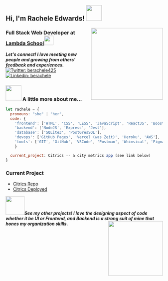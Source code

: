 <h2> Hi, I'm Rachele Edwards! <img src="https://media.giphy.com/media/keySJvblcwvZU0ssQ2/giphy.gif" width="50"></h2>
<img align='right' src="https://media.giphy.com/media/Z9WRoncIw8RYBLJ0FB/giphy.gif" width="230">
<h3>Full Stack Web Developer at <a href="http://lambdaschool.com/">Lambda School</a><img src="https://media.giphy.com/media/mGKQ9G0pbWVhj8qXpQ/giphy.gif" width="30">
<!-- </br>Developer Consultant at <a href="https://www.thoughtworks.com">ThoughtWorks</a><img src="https://media.giphy.com/media/WUlplcMpOCEmTGBtBW/giphy.gif" width="30">  -->
</h3>

<em><b>Let's connect! I love meeting new people and growing from others' feedback and experiences.</b></em>
[![Twitter: berachele425](https://img.shields.io/twitter/follow/berachele425?style=social)](https://twitter.com/berachele425)
[![Linkedin: berachele](https://img.shields.io/badge/-berachele-blue?style=flat-square&logo=Linkedin&logoColor=white&link=https://www.linkedin.com/in/berachele/)](https://www.linkedin.com/in/berachele/)

### <img src="https://media.giphy.com/media/XgSYACRglgK0H23MC6/giphy.gif" width="50"> A little more about me...  

```javascript
let rachele = {
  pronouns: "she" | "her",
  code: {
    'frontend': ['HTML', 'CSS', 'LESS', 'JavaScript', 'ReactJS', 'Boostrap/Reactstrap', 'Style-Components'],
    'backend': ['NodeJS', 'Express', 'Jest'],
    'database': ['SQLite3', 'PostGresSQL'],
    'devops': ['GitHub Pages', 'Vercel (was Zeit)', 'Heroku', 'AWS'],
    'tools': ['GIT', 'GitHub', 'VSCode', 'Postman', 'Whimsical', 'Figma', 'DB-Designer', 'React libraries'],
    }

  current_project: Citrics -- a city metrics app (see link below)
}
```
### Current Project
- [Citrics Repo](https://github.com/Lambda-School-Labs/Labs26-Citrics-FE-TeamB)
- [Citrics Deployed](b.citrics.dev)

<img src="https://media.giphy.com/media/KGBEI0mjQOsZ0KXbjc/giphy.gif" width="60"><em><b>See my other projects! I love the designing aspect of code whether it be UI or Frontend, and Backend is a strong suit of mine that hones my organization skills.</b><img align='right' src="https://media.giphy.com/media/H1B6lS3N4zZ0fHmmXO/giphy.gif" width="175"></em>
